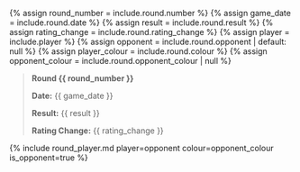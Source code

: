 {% assign round_number = include.round.number %}
{% assign game_date = include.round.date %}
{% assign result = include.round.result %}
{% assign rating_change = include.round.rating_change %}
{% assign player = include.player %}
{% assign opponent = include.round.opponent | default: null %}
{% assign player_colour = include.round.colour %}
{% assign opponent_colour = include.round.opponent_colour | null %}

> **Round {{ round_number }}**
>
> **Date:** {{ game_date }}
>
> **Result:** {{ result }}
>
> **Rating Change:** {{ rating_change }}

{% include round_player.md player=opponent colour=opponent_colour is_opponent=true %}
